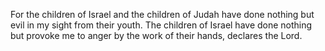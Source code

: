 For the children of Israel and the children of Judah have done nothing but evil in my sight from their youth. The children of Israel have done nothing but provoke me to anger by the work of their hands, declares the Lord.
